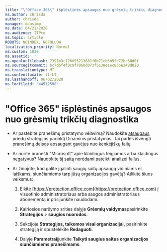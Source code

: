 ```yaml
---
title: "\"Office 365\" išplėstinės apsaugos nuo grėsmių trikčių diagnostika"
ms.author: chrisda
author: chrisda
manager: dansimp
ms.date: 04/21/2020
ms.audience: ITPro
ms.topic: article
ROBOTS: NOINDEX, NOFOLLOW
localization_priority: Normal
ms.custom: 1039
ms.assetid: ''
ms.openlocfilehash: 7391b3c126d55213881f6b71cb6b5fc72bc68d0f
ms.sourcegitcommit: bc7d6f4f3c9f7060d073f5130e1ec856e248d020
ms.translationtype: MT
ms.contentlocale: lt-LT
ms.lasthandoff: 06/02/2020
ms.locfileid: "44512598"
---
```

# <a name="troubleshooting-office-365-advanced-threat-protection"></a>"Office 365" išplėstinės apsaugos nuo grėsmių trikčių diagnostika

- Ar pastebite pranešimų pristatymo vėlavimą? Naudokite [atsaugaus](https://docs.microsoft.com/microsoft-365/security/office-365-security/dynamic-delivery-and-previewing) priedų strategijos parinktį Dinaminis pristatymas. Tai padės išvengti pranešimų delsos apsaugant gavėjus nuo kenkėjiškų failų.

- Ar norite pranešti "Microsoft" apie klaidingus teigiamus arba klaidingus negatyvus? Naudokite šį [saitą](https://www.microsoft.com/wdsi/filesubmission/) norėdami pateikti analizei failus.

- Ar žinojote, kad galite įgalinti saugių saitų apsaugą vidiniams el. laiškams, siunčiamiems tarp jūsų organizacijos gavėjų? Atlikite šiuos veiksmus:

  1. Eikite [https://protection.office.com](https://protection.office.com) į visuotinio administratoriaus arba saugos administratoriaus abonementą ir prisijunkite naudodami.

  2. Kairiosios naršymo srities dalyje **Grėsmių valdymas**pasirinkite **Strategijos** \> **saugios nuorodos**.

  3. Sekcijoje **Strategijos, taikomos visai organizacijai,** pasirinkite strategiją ir spustelėkite **Redaguoti**.

  4. Dalyje **Parametrai**įjunkite **Taikyti saugius saitus organizacijos siunčiamiems pranešimams**.
